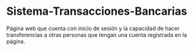 # Sistema-Transacciones-Bancarias
Página web que cuenta con inicio de sesión y la capacidad de hacer transferencias a otras personas que tengan una cuenta registrada en la página.
